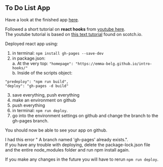 ## To Do List App
Have a look at the finished app [here](https://emma-belg.github.io/intro-hooks/).

Followed a short tutorial on **react hooks** from [youtube here](https://www.youtube.com/watch?v=mxK8b99iJTg).  
The youtube tutorial is based on [this text tutorial](https://scotch.io/tutorials/build-a-react-to-do-app-with-react-hooks-no-class-components) found on scotch.io.  

Deployed react app using:  
1. in terminal: `npm install gh-pages --save-dev`
2. in package.json:  
  a. At the very top: `"homepage": "https://emma-belg.github.io/intro-hooks/"`  
  b. Inside of the scripts object: 
  ```    
  "predeploy": "npm run build",
  "deploy": "gh-pages -d build"
  ```
3. save everything, push everything  
4. make an environment on github  
5. push everything  
6. in terminal:  `npm run deploy`.  
7. go into the environment settings on github and change the branch to the gh-pages branch.  
  
You should now be able to see your app on github.  
  
I had this error " A branch named 'gh-pages' already exists.".  
If you have any trouble with deploying, delete the package-lock.json file and the entire node_modules folder and run npm install again.  
  
If you make any changes in the future you will have to rerun `npm run deploy`.

